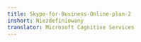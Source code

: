 ```yaml
---
title: Skype-for-Business-Online-plan-2
inshort: Niezdefiniowany
translator: Microsoft Cognitive Services
---
```




